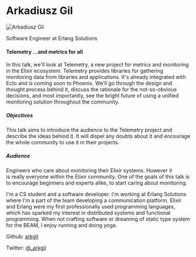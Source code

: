 # Arkadiusz Gil

![Arkadiusz Gil](http://s3.amazonaws.com/esl-conf-stg/media/files/000/000/848/thumbnail/Arkadiusz_Gil.png?1513360258)

Software Engineer at Erlang Solutions

#### Telemetry ...and metrics for all

In this talk, we'll look at Telemetry, a new project for metrics and monitoring in the Elixir ecosystem. Telemetry provides libraries for gathering monitoring data from libraries and applications. It's already integrated with Ecto and is coming soon to Phoenix. We'll go through the design and thought process behind it, discuss the rationale for the not-so-obvious decisions, and most importantly, see the bright future of using a unified monitoring solution throughout the community.

##### Objectives

This talk aims to introduce the audience to the Telemetry project and describe the ideas behind it. It will dispel any doubts about it and encourage the whole community to use it in their projects.

##### Audience

Engineers who care about monitoring their Elixir systems. However it is really everyone within the Elixir community. One of the goals of this talk is to encourage beginners and experts alike, to start caring about monitoring.

I'm a CS student and a software developer. I'm working at Erlang Solutions where I'm a part of the team developing a communication platform. Elixir and Erlang were my first professionally used programming languages, which has sparked my interest in distributed systems and functional programming. When not crafting software or dreaming of static type system for the BEAM, I enjoy running and doing yoga.

Github: [arkgil](https://github.com/arkgil)

Twitter: [@\_arkgil](https://twitter.com/_arkgil)
